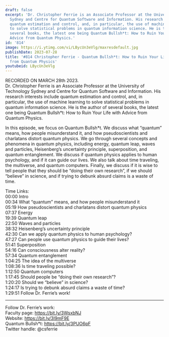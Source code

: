 ```yaml
---
draft: false
excerpt: 'Dr. Christopher Ferrie is an Associate Professor at the University of Technology
  Sydney and Centre for Quantum Software and Information. His research interests include
  quantum estimation and control, and, in particular, the use of machine learning
  to solve statistical problems in quantum information science. He is the author of
  several books, the latest one being Quantum Bullsh*t: How to Ruin Your Life with
  Advice from Quantum Physics.'
id: '814'
image: https://i.ytimg.com/vi/LBycUn3eVlg/maxresdefault.jpg
publishDate: 2023-07-28
title: '#814 Christopher Ferrie - Quantum Bullsh*t: How to Ruin Your Life with Advice
  from Quantum Physics'
youtubeid: LBycUn3eVlg
---
```

RECORDED ON MARCH 28th 2023.  
Dr. Christopher Ferrie is an Associate Professor at the University of Technology Sydney and Centre for Quantum Software and Information. His research interests include quantum estimation and control, and, in particular, the use of machine learning to solve statistical problems in quantum information science. He is the author of several books, the latest one being Quantum Bullsh*t: How to Ruin Your Life with Advice from Quantum Physics.

In this episode, we focus on Quantum Bullsh*t. We discuss what “quantum” means, how people misunderstand it, and how pseudoscientists and charlatans distort quantum physics. We go through several concepts and phenomena in quantum physics, including energy, quantum leap, waves and particles, Heisenberg’s uncertainty principle, superposition, and quantum entanglement. We discuss if quantum physics applies to human psychology, and if it can guide our lives. We also talk about time traveling, the multiverse, and quantum computers. Finally, we discuss if it is wise to tell people that they should be “doing their own research”, if we should “believe” in science, and if trying to debunk absurd claims is a waste of time.

Time Links:  
00:00 Intro  
00:34  What “quantum” means, and how people misunderstand it  
05:19  How pseudoscientists and charlatans distort quantum physics  
07:37  Energy  
19:39  Quantum leap  
22:50  Waves and particles  
38:32  Heisenberg’s uncertainty principle  
42:30  Can we apply quantum physics to human psychology?  
47:27  Can people use quantum physics to guide their lives?  
51:41  Superposition  
54:16  Can consciousness alter reality?  
57:34  Quantum entanglement  
1:04:25  The idea of the multiverse  
1:08:36  Is time traveling possible?  
1:12:50  Quantum computers  
1:17:45  Should people be “doing their own research”?  
1:20:20  Should we “believe” in science?  
1:24:17  Is trying to debunk absurd claims a waste of time?  
1:29:51  Follow Dr. Ferrie’s work!

---

Follow Dr. Ferrie’s work:  
Faculty page: https://bit.ly/3WsxbNJ  
Website: https://bit.ly/3I9mF9E  
Quantum Bullsh*t: https://bit.ly/3PUO6pF  
Twitter handle: @csferrie
